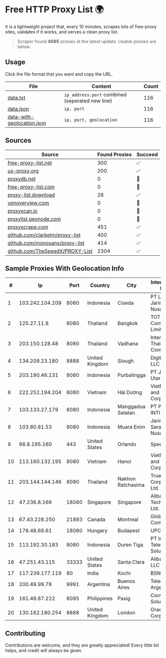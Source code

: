 
# Free HTTP Proxy List 🌍

It is a lightweight project that, every 10 minutes, scrapes lots of free-proxy sites, validates if it works, and serves a clean proxy list.


> Scraper found **4095** proxies at the latest update. Usable proxies are below.

## Usage

Click the file format that you want and copy the URL.


|File|Content|Count|
|----|-------|-----|
|[data.txt](https://raw.githubusercontent.com/themiralay/Proxy-List-World/master/data.txt)|`ip_address:port` combined (seperated new line)|116|
|[data.json](https://raw.githubusercontent.com/themiralay/Proxy-List-World/master/data.json)|`ip, port`|116|
|[data-with-geolocation.json](https://raw.githubusercontent.com/themiralay/Proxy-List-World/master/data-with-geolocation.json)|`ip, port, geolocation`|116|

## Sources

|Source|Found Proxies|Succeed|
|------|-------------|-------|
|[free-proxy-list.net](https://free-proxy-list.net)|300|✅|
|[us-proxy.org](https://www.us-proxy.org)|200|✅|
|[proxydb.net](http://proxydb.net)|0|🚫|
|[free-proxy-list.com](https://free-proxy-list.com/?page=&port=&type%5B%5D=http&type%5B%5D=https&up_time=0&search=Search)|0|🚫|
|[proxy-list.download](https://www.proxy-list.download/HTTP)|26|✅|
|[vpnoverview.com](https://vpnoverview.com/privacy/anonymous-browsing/free-proxy-servers)|0|🚫|
|[proxyscan.io](https://www.proxyscan.io)|0|🚫|
|[proxylist.geonode.com](https://proxylist.geonode.com/api/proxy-list?limit=300&page=1&sort_by=lastChecked&sort_type=desc&protocols=http,https)|0|🚫|
|[proxyscrape.com](https://api.proxyscrape.com/v2/?request=displayproxies&protocol=http&timeout=10000&country=all&ssl=all&anonymity=all)|451|✅|
|[github.com/clarketm/proxy-list](https://raw.githubusercontent.com/clarketm/proxy-list/master/proxy-list-raw.txt)|400|✅|
|[github.com/monosans/proxy-list](https://raw.githubusercontent.com/monosans/proxy-list/main/proxies/http.txt)|414|✅|
|[github.com/TheSpeedX/PROXY-List](https://raw.githubusercontent.com/TheSpeedX/PROXY-List/master/http.txt)|2304|✅|


## Sample Proxies With Geolocation Info

|#|Ip|Port|Country|City|Internet Service Provider|
|-|--|----|-------|----|-------------------------|
|1|103.242.104.209|8080|Indonesia|Ciseda|PT Lintas Jaringan Nusantara|
|2|125.27.11.8|8080|Thailand|Bangkok|TOT Public Company Limited|
|3|203.150.128.48|8080|Thailand|Vadhana|Internet Thailand Company Ltd|
|4|134.209.23.180|8888|United Kingdom|Slough|DigitalOcean, LLC|
|5|203.190.46.131|8080|Indonesia|Purbalingga|PT Jaring Lintas Utara|
|6|222.252.194.204|8080|Vietnam|Hải Dương|VietNam Post and Telecom Corporation|
|7|103.133.27.179|8080|Indonesia|Manggadua Selatan|PT PHATRIA INTI PERSADA|
|8|103.80.81.53|8080|Indonesia|Muara Enim|Jaringanku Sarana Nusantara|
|9|98.8.195.160|443|United States|Orlando|Spectrum|
|10|113.160.132.195|8080|Vietnam|Hanoi|VietNam Post and Telecom Corporation|
|11|203.144.144.146|8080|Thailand|Nakhon Ratchasima|True Internet Corporation CO. Ltd.|
|12|47.236.8.166|18080|Singapore|Singapore|Alibaba (US) Technology Co., Ltd.|
|13|67.43.228.250|21893|Canada|Montreal|GloboTech Communications|
|14|178.48.68.61|18080|Hungary|Budapest|UPC|
|15|113.192.30.183|8080|Indonesia|Duren Tiga|PT Indo Telemedia Solusi|
|16|47.251.43.115|33333|United States|Santa Clara|Alibaba Cloud LLC|
|17|117.239.177.119|80|India|Kochi|BSNL Internet|
|18|200.49.99.78|9991|Argentina|Buenos Aires|Telecom Argentina S.A|
|19|161.49.87.222|8095|Philippines|Pasig|Converge ICT Solution Inc|
|20|130.162.180.254|8888|United Kingdom|London|Oracle Corporation|



## Contributing

Contributions are welcome, and they are greatly appreciated! Every
little bit helps, and credit will always be given.

